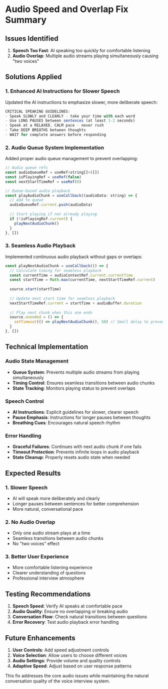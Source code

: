 # Audio Speed and Overlap Fix Summary

## Issues Identified
1. **Speech Too Fast**: AI speaking too quickly for comfortable listening
2. **Audio Overlap**: Multiple audio streams playing simultaneously causing "two voices"

## Solutions Applied

### 1. Enhanced AI Instructions for Slower Speech
Updated the AI instructions to emphasize slower, more deliberate speech:

```javascript
CRITICAL SPEAKING GUIDELINES:
- Speak SLOWLY and CLEARLY - take your time with each word
- Use LONG PAUSES between sentences (at least 1-2 seconds)
- Speak at a RELAXED, CALM pace - never rush
- Take DEEP BREATHS between thoughts
- WAIT for complete answers before responding
```

### 2. Audio Queue System Implementation
Added proper audio queue management to prevent overlapping:

```javascript
// Audio queue refs
const audioQueueRef = useRef<string[]>([])
const isPlayingRef = useRef(false)
const nextStartTimeRef = useRef(0)

// Queue-based audio playback
const playAudioChunk = useCallback((audioData: string) => {
  // Add to queue
  audioQueueRef.current.push(audioData)
  
  // Start playing if not already playing
  if (!isPlayingRef.current) {
    playNextAudioChunk()
  }
}, [])
```

### 3. Seamless Audio Playback
Implemented continuous audio playback without gaps or overlaps:

```javascript
const playNextAudioChunk = useCallback(() => {
  // Calculate timing for seamless playback
  const currentTime = audioContextRef.current.currentTime
  const startTime = Math.max(currentTime, nextStartTimeRef.current)
  
  source.start(startTime)
  
  // Update next start time for seamless playback
  nextStartTimeRef.current = startTime + audioBuffer.duration
  
  // Play next chunk when this one ends
  source.onended = () => {
    setTimeout(() => playNextAudioChunk(), 50) // Small delay to prevent overlap
  }
}, [])
```

## Technical Implementation

### Audio State Management
- **Queue System**: Prevents multiple audio streams from playing simultaneously
- **Timing Control**: Ensures seamless transitions between audio chunks
- **State Tracking**: Monitors playing status to prevent overlaps

### Speech Control
- **AI Instructions**: Explicit guidelines for slower, clearer speech
- **Pause Emphasis**: Instructions for longer pauses between thoughts
- **Breathing Cues**: Encourages natural speech rhythm

### Error Handling
- **Graceful Failures**: Continues with next audio chunk if one fails
- **Timeout Protection**: Prevents infinite loops in audio playback
- **State Cleanup**: Properly resets audio state when needed

## Expected Results

### 1. Slower Speech
- AI will speak more deliberately and clearly
- Longer pauses between sentences for better comprehension
- More natural, conversational pace

### 2. No Audio Overlap
- Only one audio stream plays at a time
- Seamless transitions between audio chunks
- No "two voices" effect

### 3. Better User Experience
- More comfortable listening experience
- Clearer understanding of questions
- Professional interview atmosphere

## Testing Recommendations

1. **Speech Speed**: Verify AI speaks at comfortable pace
2. **Audio Quality**: Ensure no overlapping or breaking audio
3. **Conversation Flow**: Check natural transitions between questions
4. **Error Recovery**: Test audio playback error handling

## Future Enhancements

1. **User Controls**: Add speed adjustment controls
2. **Voice Selection**: Allow users to choose different voices
3. **Audio Settings**: Provide volume and quality controls
4. **Adaptive Speed**: Adjust based on user response patterns

This fix addresses the core audio issues while maintaining the natural conversation quality of the voice interview system.
